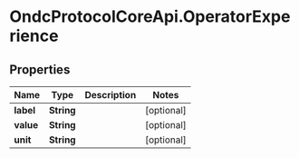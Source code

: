 # OndcProtocolCoreApi.OperatorExperience

## Properties
Name | Type | Description | Notes
------------ | ------------- | ------------- | -------------
**label** | **String** |  | [optional] 
**value** | **String** |  | [optional] 
**unit** | **String** |  | [optional] 
